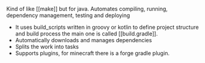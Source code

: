 Kind of like [[make]] but for java. Automates compiling, running, dependency management, testing and deploying
- It uses build_scripts written in groovy or kotlin to define project structure and build process the main one is called [[build.gradle]].
- Automatically downloads and manages dependencies
- Splits the work into tasks
- Supports plugins, for minecraft there is a forge gradle plugin.